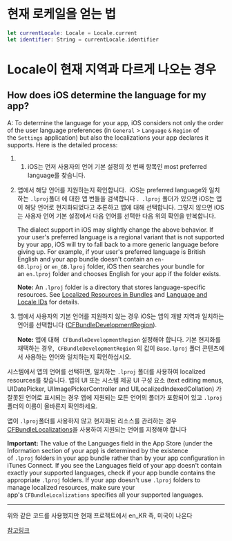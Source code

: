 
# 현재 로케일을 얻는 법

```swift
let currentLocale: Locale = Locale.current
let identifier: String = currentLocale.identifier
```

# Locale이 현재 지역과 다르게 나오는 경우

## How does iOS determine the language for my app?

A: To determine the language for your app, iOS considers not only the order of the user language preferences (in `General` > `Language` `&` `Region` of the `Settings` application) but also the localizations your app declares it supports. Here is the detailed process:

1.  1.  iOS는 먼저 사용자의 언어 기본 설정의 첫 번째 항목인 most preferred language를 찾습니다.
    
2. 앱에서 해당 언어를 지원하는지 확인합니다.  iOS는 preferred language와 일치하는 `.lproj`폴더 에 대한 앱 번들을 검색합니다 .  `.lproj` 폴더가 있으면 iOS는 앱이 해당 언어로 현지화되었다고 추론하고 앱에 대해 선택합니다. 그렇지 않으면 iOS는 사용자 언어 기본 설정에서 다음 언어를 선택한 다음 위의 확인을 반복합니다.
    
    The dialect support in iOS may slightly change the above behavior. If your user's preferred language is a regional variant that is not supported by your app, iOS will try to fall back to a more generic language before giving up. For example, if your user's preferred language is British English and your app bundle doesn't contain an `en-GB.lproj` or `en_GB.lproj` folder, iOS then searches your bundle for an `en.lproj` folder and chooses English for your app if the folder exists.
    
    **Note:** An `.lproj` folder is a directory that stores language-specific resources. See [Localized Resources in Bundles](https://developer.apple.com/library/ios/documentation/CoreFoundation/Conceptual/CFBundles/BundleTypes/BundleTypes.html#//apple_ref/doc/uid/10000123i-CH101-SW7) and [Language and Locale IDs](https://developer.apple.com/library/ios/documentation/MacOSX/Conceptual/BPInternational/LanguageandLocaleIDs/LanguageandLocaleIDs.html#//apple_ref/doc/uid/10000171i-CH15-SW1) for details.
    
3.  앱에서 사용자의 기본 언어를 지원하지 않는 경우 iOS는 앱의 개발 지역과 일치하는 언어를 선택합니다 ([CFBundleDevelopmentRegion](https://developer.apple.com/library/ios/documentation/General/Reference/InfoPlistKeyReference/Articles/CoreFoundationKeys.html#//apple_ref/doc/uid/TP40009249-130430-BAJJHDJH)).
    
    **Note:** 앱에 대해  `CFBundleDevelopmentRegion` 설정해야 합니다.
    기본 현지화를 채택하는 경우,  `CFBundleDevelopmentRegion` 의 값이 `Base.lproj` 폴더 콘텐츠에서 사용하는 언어와 일치하는지 확인하십시오.
    

시스템에서 앱의 언어를 선택하면, 일치하는 `.lproj` 폴더를 사용하여 localized resources를 찾습니다.
앱의 UI 또는 시스템 제공 UI 구성 요소 (text editing menus, UIDatePicker, UIImagePickerController and UILocalizedIndexedCollation) 가 잘못된 언어로 표시되는 경우 앱에 지원되는 모든 언어의 폴더가 포함되어 있고 `.lproj` 폴더의 이름이 올바른지 확인하세요.

앱이 `.lproj`폴더를 사용하지 않고 현지화된 리소스를 관리하는 경우 [CFBundleLocalizations](https://developer.apple.com/library/ios/documentation/General/Reference/InfoPlistKeyReference/Articles/CoreFoundationKeys.html#//apple_ref/doc/uid/20001431-109552)을 사용하여 지원되는 언어를 지정해야 합니다

**Important:** The value of the Languages field in the App Store (under the Information section of your app) is determined by the existence of `.lproj` folders in your app bundle rather than by your app configuration in iTunes Connect. If you see the Languages field of your app doesn't contain exactly your supported languages, check if your app bundle contains the appropriate `.lproj` folders. If your app doesn't use `.lproj` folders to manage localized resources, make sure your app's `CFBundleLocalizations` specifies all your supported languages.

  

---
위와 같은 코드를 사용했지만 현재 프로젝트에서 en_KR 즉, 미국이 나온다


[참고링크](https://developer.apple.com/library/archive/qa/qa1828/_index.html)